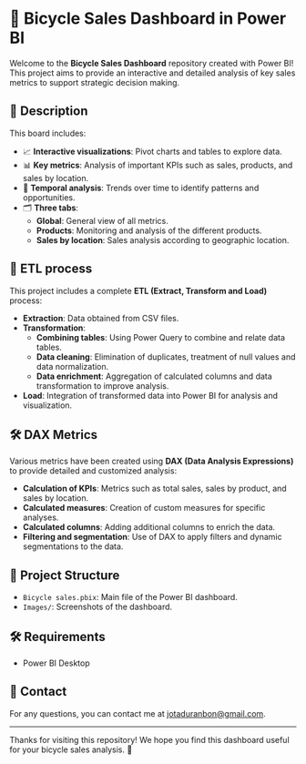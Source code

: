 # 🚴 Bicycle Sales Dashboard in Power BI

Welcome to the **Bicycle Sales Dashboard** repository created with Power BI! This project aims to provide an interactive and detailed analysis of key sales metrics to support strategic decision making.

## 🚀 Description

This board includes:
- 📈 **Interactive visualizations**: Pivot charts and tables to explore data.
- 📊 **Key metrics**: Analysis of important KPIs such as sales, products, and sales by location.
- 📅 **Temporal analysis**: Trends over time to identify patterns and opportunities.
- 🗂️ **Three tabs**: 
  - **Global**: General view of all metrics.
  - **Products**: Monitoring and analysis of the different products.
  - **Sales by location**: Sales analysis according to geographic location.

## 🔄 ETL process

This project includes a complete **ETL (Extract, Transform and Load)** process:
- **Extraction**: Data obtained from CSV files.
- **Transformation**: 
  - **Combining tables**: Using Power Query to combine and relate data tables.
  - **Data cleaning**: Elimination of duplicates, treatment of null values ​​and data normalization.
  - **Data enrichment**: Aggregation of calculated columns and data transformation to improve analysis.
- **Load**: Integration of transformed data into Power BI for analysis and visualization.

## 🛠️ DAX Metrics

Various metrics have been created using **DAX (Data Analysis Expressions)** to provide detailed and customized analysis:
- **Calculation of KPIs**: Metrics such as total sales, sales by product, and sales by location.
- **Calculated measures**: Creation of custom measures for specific analyses.
- **Calculated columns**: Adding additional columns to enrich the data.
- **Filtering and segmentation**: Use of DAX to apply filters and dynamic segmentations to the data.

## 📂 Project Structure

- `Bicycle sales.pbix`: Main file of the Power BI dashboard.
- `Images/`: Screenshots of the dashboard.

## 🛠️ Requirements

- Power BI Desktop

## 📧 Contact

For any questions, you can contact me at jotaduranbon@gmail.com.

---

Thanks for visiting this repository! We hope you find this dashboard useful for your bicycle sales analysis. 🎉
